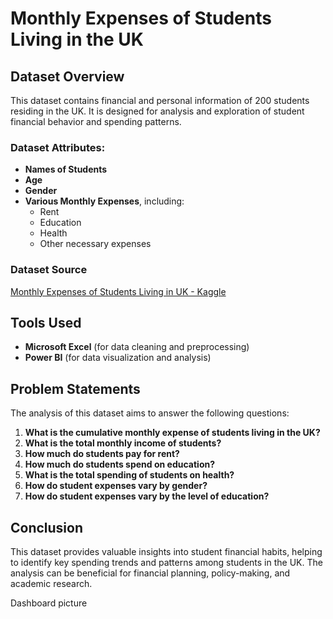 # Monthly Expenses of Students Living in the UK

## Dataset Overview
This dataset contains financial and personal information of 200 students residing in the UK. It is designed for analysis and exploration of student financial behavior and spending patterns.

### Dataset Attributes:
- **Names of Students**
- **Age**
- **Gender**
- **Various Monthly Expenses**, including:
  - Rent
  - Education
  - Health
  - Other necessary expenses

### Dataset Source
[Monthly Expenses of Students Living in UK - Kaggle](https://www.kaggle.com/datasets/adanqaisar/monthly-expenses-of-students-living-in-uk)

## Tools Used
- **Microsoft Excel** (for data cleaning and preprocessing)
- **Power BI** (for data visualization and analysis)

## Problem Statements
The analysis of this dataset aims to answer the following questions:

1. **What is the cumulative monthly expense of students living in the UK?**
2. **What is the total monthly income of students?**
3. **How much do students pay for rent?**
4. **How much do students spend on education?**
5. **What is the total spending of students on health?**
6. **How do student expenses vary by gender?**
7. **How do student expenses vary by the level of education?**

## Conclusion
This dataset provides valuable insights into student financial habits, helping to identify key spending trends and patterns among students in the UK. The analysis can be beneficial for financial planning, policy-making, and academic research.

Dashboard picture



